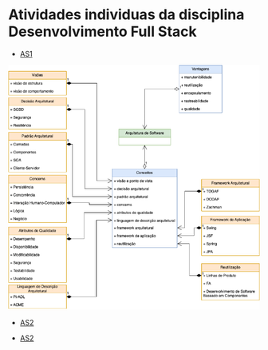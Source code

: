 # Atividades individuas da disciplina Desenvolvimento Full Stack

* [AS1](./AS1)
  
![mapa](./AS1/mapa-conceitos-arquitetura-de-software.png)
  
* [AS2](./AS2/vaadin-edificios-crud)

* [AS2](./AS3/mapa-mental-microservices.jpg)